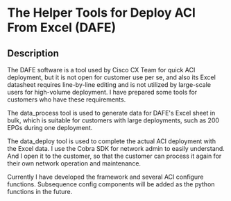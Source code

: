 # The Helper Tools for Deploy ACI From Excel (DAFE)
## Description

The DAFE software is a tool used by Cisco CX Team for quick ACI deployment, but it is not open for customer use per se, and also its Excel datasheet requires line-by-line editing and is not utilized by large-scale users for high-volume deployment. I have prepared some tools for customers who have these requirements.

The data_process tool is used to generate data for DAFE's Excel sheet in bulk, which is suitable for customers with large deployments, such as 200 EPGs during one deployment.

The data_deploy tool is used to complete the actual ACI deployment with the Excel data. I use the Cobra SDK for network admin to easily understand. And I open it to the customer, so that the customer can process it again for their own network operation and maintenance.

Currently I have developed the framework and several ACI configure functions. Subsequence config components will be added as the python functions in the future.
